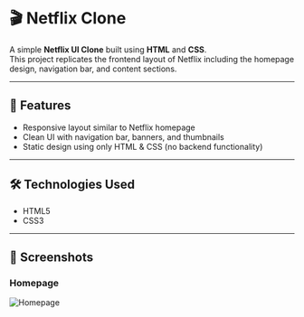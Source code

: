 # 🎬 Netflix Clone  

A simple **Netflix UI Clone** built using **HTML** and **CSS**.  
This project replicates the frontend layout of Netflix including the homepage design, navigation bar, and content sections.  

---

## 🚀 Features
- Responsive layout similar to Netflix homepage  
- Clean UI with navigation bar, banners, and thumbnails  
- Static design using only HTML & CSS (no backend functionality)  

---

## 🛠️ Technologies Used
- HTML5  
- CSS3  

---

## 📸 Screenshots  

### Homepage  
![Homepage](netflixshot/home.png)  




